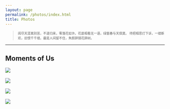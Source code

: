 ```yaml
---
layout: page
permalink: /photos/index.html
title: Photos
---
```

> <font size="1"> 阅尽天涯离别苦，不道归来，零落花如许。花底相看无一语，绿窗春与天俱莫。
待把相思灯下诉，一缕新欢，旧恨千千缕。最是人间留不住，朱颜辞镜花辞树。</font>
---


## Moments of Us

<div>
<img src="https://zhenpeng-li.github.io/images/Photo1.jpg">
</div>
<br>

<div>
<img src="https://zhenpeng-li.github.io/images/Photo2.jpg">
</div>
<br>

<div>
<img src="https://zhenpeng-li.github.io/images/Photo3.jpg">
</div>
<br>

<div>
<img src="https://zhenpeng-li.github.io/images/Photo4.jpg">
</div>
<br>
